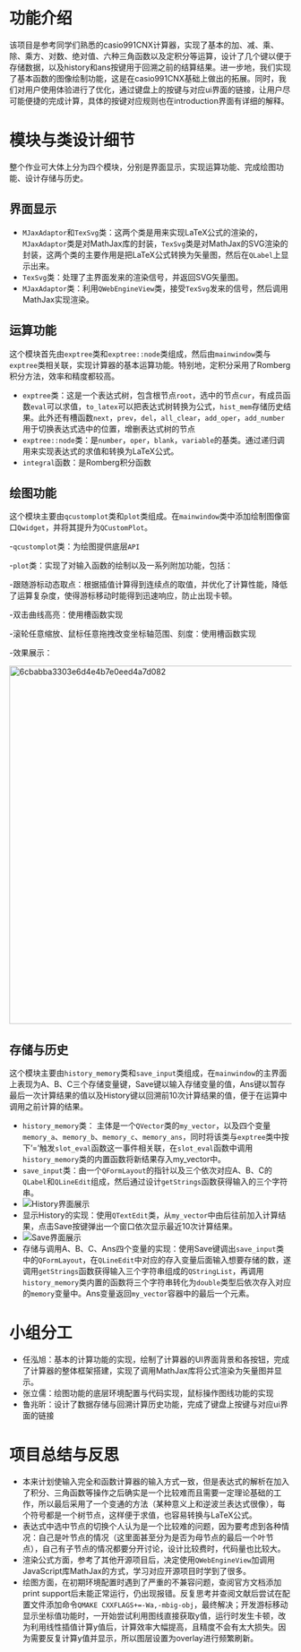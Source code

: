# 功能介绍

该项目是参考同学们熟悉的casio991CNX计算器，实现了基本的加、减、乘、除、乘方、对数、绝对值、六种三角函数以及定积分等运算，设计了几个键以便于存储数据，以及history和ans按键用于回溯之前的结算结果。进一步地，我们实现了基本函数的图像绘制功能，这是在casio991CNX基础上做出的拓展。同时，我们对用户使用体验进行了优化，通过键盘上的按键与对应ui界面的链接，让用户尽可能便捷的完成计算，具体的按键对应规则也在introduction界面有详细的解释。

# 模块与类设计细节
整个作业可大体上分为四个模块，分别是界面显示，实现运算功能、完成绘图功能、设计存储与历史。

## 界面显示
- `MJaxAdaptor`和`TexSvg`类：这两个类是用来实现LaTeX公式的渲染的，`MJaxAdaptor`类是对MathJax库的封装，`TexSvg`类是对MathJax的SVG渲染的封装，这两个类的主要作用是把LaTeX公式转换为矢量图，然后在`QLabel`上显示出来。
- `TexSvg`类：处理了主界面发来的渲染信号，并返回SVG矢量图。
- `MJaxAdaptor`类：利用`QWebEngineView`类，接受`TexSvg`发来的信号，然后调用MathJax实现渲染。

## 运算功能
这个模块首先由`exptree`类和`exptree::node`类组成，然后由`mainwindow`类与`exptree`类相关联，实现计算器的基本运算功能。特别地，定积分采用了Romberg积分方法，效率和精度都较高。

- `exptree`类：这是一个表达式树，包含根节点`root`，选中的节点`cur`，有成员函数`eval`可以求值，`to_latex`可以把表达式树转换为公式，`hist_mem`存储历史结果。此外还有槽函数`next`，`prev`，`del`，`all_clear`，`add_oper`，`add_number`用于切换表达式选中的位置，增删表达式树的节点
- `exptree::node`类：是`number`，`oper`，`blank`，`variable`的基类。通过递归调用来实现表达式的求值和转换为LaTeX公式。
- `integral`函数：是Romberg积分函数

## 绘图功能
这个模块主要由`qcustomplot`类和`plot`类组成。在`mainwindow`类中添加绘制图像窗口`Qwidget`，并将其提升为`QCustomPlot`。

-`qcustomplot`类：为绘图提供底层`API`

-`plot`类：实现了对输入函数的绘制以及一系列附加功能，包括：

-跟随游标动态取点：根据插值计算得到连续点的取值，并优化了计算性能，降低了运算复杂度，使得游标移动时能得到迅速响应，防止出现卡顿。

-双击曲线高亮：使用槽函数实现

-滚轮任意缩放、鼠标任意拖拽改变坐标轴范围、刻度：使用槽函数实现



-效果展示：

<img width="640" alt="6cbabba3303e6d4e4b7e0eed4a7d082" src="https://github.com/Ayanokouji0/My991CNX/assets/131442958/14930909-2be8-4225-8178-067c7951adc0">


## 存储与历史
这个模块主要由`history_memory`类和`save_input`类组成，在`mainwindow`的主界面上表现为A、B、C三个存储变量键，Save键以输入存储变量的值，Ans键以暂存最后一次计算结果的值以及History键以回溯前10次计算结果的值，便于在运算中调用之前计算的结果。

- `history_memory`类：
主体是一个`QVector`类的`my_vector`，以及四个变量`memory_a`、`memory_b`、`memory_c`、`memory_ans`，同时将该类与`exptree`类中按下’=’触发`slot_eval`函数这一事件相关联，在`slot_eval`函数中调用`history_memory`类的内置函数将新结果存入my_vector中。
- `save_input`类：由一个`QFormLayout`的指针以及三个依次对应A、B、C的`QLabel`和`QLineEdit`组成，然后通过设计`getStrings`函数获得输入的三个字符串。
- ![History界面展示](https://github.com/Flying-dragon-boxing/My991CNX/blob/main/pictures/History%E7%95%8C%E9%9D%A2%E5%B1%95%E7%A4%BA.png)
- 显示History的实现：使用`QTextEdit`类，从`my_vector`中由后往前加入计算结果，点击Save按键弹出一个窗口依次显示最近10次计算结果。
- ![Save界面展示](https://github.com/Flying-dragon-boxing/My991CNX/blob/main/pictures/Save界面展示.png)
- 存储与调用A、B、C、Ans四个变量的实现：使用Save键调出`save_input`类中的`QFormLayout`，在`QLineEdit`中对应的存入变量后面输入想要存储的数，遂调用`getStrings`函数获得输入三个字符串组成的`QStringList`，再调用`history_memory`类内置的函数将三个字符串转化为`double`类型后依次存入对应的`memory`变量中。Ans变量返回`my_vector`容器中的最后一个元素。

# 小组分工
- 任泓旭：基本的计算功能的实现，绘制了计算器的UI界面背景和各按钮，完成了计算器的整体框架搭建，实现了调用MathJax库将公式渲染为矢量图并显示。
- 张立儒：绘图功能的底层环境配置与代码实现，鼠标操作图线功能的实现
- 鲁兆昕：设计了数据存储与回溯计算历史功能，完成了键盘上按键与对应ui界面的链接

# 项目总结与反思
* 本来计划使输入完全和函数计算器的输入方式一致，但是表达式的解析在加入了积分、三角函数等操作之后确实是一个比较难而且需要一定理论基础的工作，所以最后采用了一个变通的方法（某种意义上和逆波兰表达式很像），每个符号都是一个树节点，这样便于求值，也容易转换与LaTeX公式。
* 表达式中选中节点的切换个人认为是一个比较难的问题，因为要考虑到各种情况：自己是叶节点的情况（这里面甚至分为是否为母节点的最后一个叶节点），自己有子节点的情况都要分开讨论，设计比较费时，代码量也比较大。
* 渲染公式方面，参考了其他开源项目后，决定使用`QWebEngineView`加调用JavaScript库MathJax的方式，学习对应开源项目时学到了很多。
* 绘图方面，在初期环境配置时遇到了严重的不兼容问题，查阅官方文档添加print support后未能正常运行，仍出现报错。反复思考并查阅文献后尝试在配置文件添加命令`QMAKE CXXFLAGS+=-Wa,-mbig-obj`，最终解决；开发游标移动显示坐标值功能时，一开始尝试利用图线直接获取y值，运行时发生卡顿，改为利用线性插值计算y值后，计算效率大幅提高，且精度不会有太大损失。因为需要反复计算y值并显示，所以图层设置为overlay进行频繁刷新。
